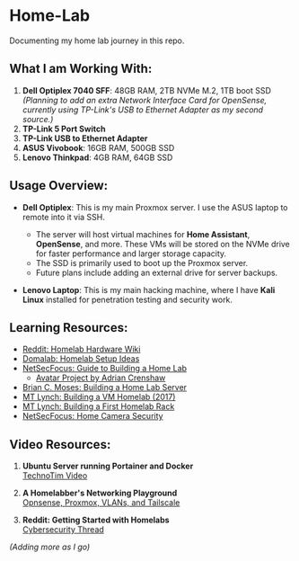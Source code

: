 # Home-Lab

Documenting my home lab journey in this repo.

## What I am Working With:
1. **Dell Optiplex 7040 SFF**: 48GB RAM, 2TB NVMe M.2, 1TB boot SSD  
   *(Planning to add an extra Network Interface Card for OpenSense, currently using TP-Link's USB to Ethernet Adapter as my second source.)*
2. **TP-Link 5 Port Switch**
3. **TP-Link USB to Ethernet Adapter**
4. **ASUS Vivobook**: 16GB RAM, 500GB SSD
5. **Lenovo Thinkpad**: 4GB RAM, 64GB SSD

## Usage Overview:
- **Dell Optiplex**: This is my main Proxmox server. I use the ASUS laptop to remote into it via SSH.
  - The server will host virtual machines for **Home Assistant**, **OpenSense**, and more. These VMs will be stored on the NVMe drive for faster performance and larger storage capacity.
  - The SSD is primarily used to boot up the Proxmox server.
  - Future plans include adding an external drive for server backups.
  
- **Lenovo Laptop**: This is my main hacking machine, where I have **Kali Linux** installed for penetration testing and security work.

## Learning Resources:

- [Reddit: Homelab Hardware Wiki](https://www.reddit.com/r/homelab/wiki/hardware/)
- [Domalab: Homelab Setup Ideas](https://domalab.com/build-homelab-setup-idea/)
- [NetSecFocus: Guide to Building a Home Lab](https://www.netsecfocus.com/home/lab/2022/07/31/Tjnulls_guide_to_building_a_Home_Lab.html)
  - [Avatar Project by Adrian Crenshaw](https://www.youtube.com/watch?v=gd_5r-cMlRU&t=1251s&ab_channel=AdrianCrenshaw)
- [Brian C. Moses: Building a Home Lab Server](https://blog.briancmoses.com/2016/07/building-a-homelab-server.html)
- [MT Lynch: Building a VM Homelab (2017)](https://mtlynch.io/building-a-vm-homelab-2017/)
- [MT Lynch: Building a First Homelab Rack](https://mtlynch.io/building-first-homelab-rack/)
- [NetSecFocus: Home Camera Security](https://www.netsecfocus.com/home/lab/2022/07/31/Tjnulls_guide_to_building_a_Home_Lab.html)

## Video Resources:

1. **Ubuntu Server running Portainer and Docker**  
   [TechnoTim Video](https://www.youtube.com/watch?v=Aq6eoMjW7V0&list=PL8cwSAAaP9W37Vnxkw6__sshVY-XohWNm&index=2&ab_channel=TechnoTim)

2. **A Homelabber's Networking Playground**  
   [Opnsense, Proxmox, VLANs, and Tailscale](https://www.youtube.com/watch?v=XXx7NDgDaRU&ab_channel=Tailscale)

3. **Reddit: Getting Started with Homelabs**  
   [Cybersecurity Thread](https://www.reddit.com/r/cybersecurity/comments/lozs05/home_lab_essentials_for_a_beginner/)

*(Adding more as I go)*
